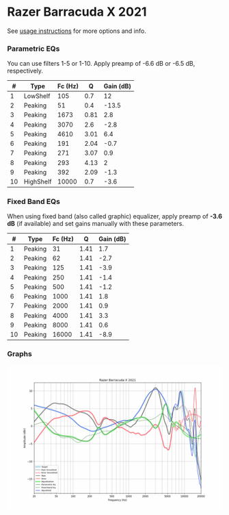 # Razer Barracuda X 2021
See [usage instructions](https://github.com/jaakkopasanen/AutoEq#usage) for more options and info.

### Parametric EQs
You can use filters 1-5 or 1-10. Apply preamp of -6.6 dB or -6.5 dB, respectively.

|   # | Type      |   Fc (Hz) |    Q |   Gain (dB) |
|-----|-----------|-----------|------|-------------|
|   1 | LowShelf  |       105 | 0.7  |        12   |
|   2 | Peaking   |        51 | 0.4  |       -13.5 |
|   3 | Peaking   |      1673 | 0.81 |         2.8 |
|   4 | Peaking   |      3070 | 2.6  |        -2.8 |
|   5 | Peaking   |      4610 | 3.01 |         6.4 |
|   6 | Peaking   |       191 | 2.04 |        -0.7 |
|   7 | Peaking   |       271 | 3.07 |         0.9 |
|   8 | Peaking   |       293 | 4.13 |         2   |
|   9 | Peaking   |       392 | 2.09 |        -1.3 |
|  10 | HighShelf |     10000 | 0.7  |        -3.6 |

### Fixed Band EQs
When using fixed band (also called graphic) equalizer, apply preamp of **-3.6 dB** (if available) and set gains manually with these parameters.

|   # | Type    |   Fc (Hz) |    Q |   Gain (dB) |
|-----|---------|-----------|------|-------------|
|   1 | Peaking |        31 | 1.41 |         1.7 |
|   2 | Peaking |        62 | 1.41 |        -2.7 |
|   3 | Peaking |       125 | 1.41 |        -3.9 |
|   4 | Peaking |       250 | 1.41 |        -1.4 |
|   5 | Peaking |       500 | 1.41 |        -1.2 |
|   6 | Peaking |      1000 | 1.41 |         1.8 |
|   7 | Peaking |      2000 | 1.41 |         0.9 |
|   8 | Peaking |      4000 | 1.41 |         3.3 |
|   9 | Peaking |      8000 | 1.41 |         0.6 |
|  10 | Peaking |     16000 | 1.41 |        -8.9 |

### Graphs
![](./Razer%20Barracuda%20X%202021.png)
